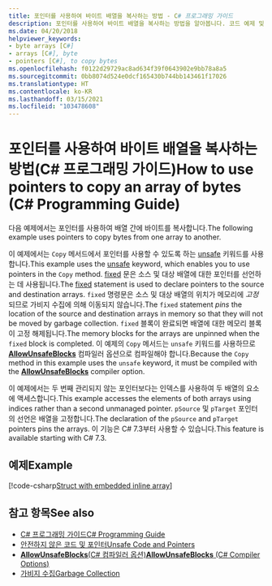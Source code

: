 ```yaml
---
title: 포인터를 사용하여 바이트 배열을 복사하는 방법 - C# 프로그래밍 가이드
description: 포인터를 사용하여 바이트 배열을 복사하는 방법을 알아봅니다. 코드 예제 및 사용 가능한 추가 리소스를 확인합니다.
ms.date: 04/20/2018
helpviewer_keywords:
- byte arrays [C#]
- arrays [C#], byte
- pointers [C#], to copy bytes
ms.openlocfilehash: f0122d29729ac8ad634f39f0643902e9bb78a8a5
ms.sourcegitcommit: 0bb8074d524e0dcf165430b744bb143461f17026
ms.translationtype: HT
ms.contentlocale: ko-KR
ms.lasthandoff: 03/15/2021
ms.locfileid: "103478608"
---
```

# <a name="how-to-use-pointers-to-copy-an-array-of-bytes-c-programming-guide"></a><span data-ttu-id="15d45-104">포인터를 사용하여 바이트 배열을 복사하는 방법(C# 프로그래밍 가이드)</span><span class="sxs-lookup"><span data-stu-id="15d45-104">How to use pointers to copy an array of bytes (C# Programming Guide)</span></span>

<span data-ttu-id="15d45-105">다음 예제에서는 포인터를 사용하여 배열 간에 바이트를 복사합니다.</span><span class="sxs-lookup"><span data-stu-id="15d45-105">The following example uses pointers to copy bytes from one array to another.</span></span>

<span data-ttu-id="15d45-106">이 예제에서는 `Copy` 메서드에서 포인터를 사용할 수 있도록 하는 [unsafe](../../language-reference/keywords/unsafe.md) 키워드를 사용합니다.</span><span class="sxs-lookup"><span data-stu-id="15d45-106">This example uses the [unsafe](../../language-reference/keywords/unsafe.md) keyword, which enables you to use pointers in the `Copy` method.</span></span> <span data-ttu-id="15d45-107">[fixed](../../language-reference/keywords/fixed-statement.md) 문은 소스 및 대상 배열에 대한 포인터를 선언하는 데 사용됩니다.</span><span class="sxs-lookup"><span data-stu-id="15d45-107">The [fixed](../../language-reference/keywords/fixed-statement.md) statement is used to declare pointers to the source and destination arrays.</span></span> <span data-ttu-id="15d45-108">`fixed` 명령문은 소스 및 대상 배열의 위치가 메모리에 *고정* 되므로 가비지 수집에 의해 이동되지 않습니다.</span><span class="sxs-lookup"><span data-stu-id="15d45-108">The `fixed` statement *pins* the location of the source and destination arrays in memory so that they will not be moved by garbage collection.</span></span> <span data-ttu-id="15d45-109">`fixed` 블록이 완료되면 배열에 대한 메모리 블록이 고정 해제됩니다.</span><span class="sxs-lookup"><span data-stu-id="15d45-109">The memory blocks for the arrays are unpinned when the `fixed` block is completed.</span></span> <span data-ttu-id="15d45-110">이 예제의 `Copy` 메서드는 `unsafe` 키워드를 사용하므로 [**AllowUnsafeBlocks**](../../language-reference/compiler-options/language.md#allowunsafeblocks) 컴파일러 옵션으로 컴파일해야 합니다.</span><span class="sxs-lookup"><span data-stu-id="15d45-110">Because the `Copy` method in this example uses the `unsafe` keyword, it must be compiled with the [**AllowUnsafeBlocks**](../../language-reference/compiler-options/language.md#allowunsafeblocks) compiler option.</span></span>

<span data-ttu-id="15d45-111">이 예제에서는 두 번째 관리되지 않는 포인터보다는 인덱스를 사용하여 두 배열의 요소에 액세스합니다.</span><span class="sxs-lookup"><span data-stu-id="15d45-111">This example accesses the elements of both arrays using indices rather than a second unmanaged pointer.</span></span> <span data-ttu-id="15d45-112">`pSource` 및 `pTarget` 포인터의 선언은 배열을 고정합니다.</span><span class="sxs-lookup"><span data-stu-id="15d45-112">The declaration of the `pSource` and `pTarget` pointers pins the arrays.</span></span> <span data-ttu-id="15d45-113">이 기능은 C# 7.3부터 사용할 수 있습니다.</span><span class="sxs-lookup"><span data-stu-id="15d45-113">This feature is available starting with C# 7.3.</span></span>

## <a name="example"></a><span data-ttu-id="15d45-114">예제</span><span class="sxs-lookup"><span data-stu-id="15d45-114">Example</span></span>

[!code-csharp[Struct with embedded inline array](snippets/FixedKeywordExamples.cs#8)]

## <a name="see-also"></a><span data-ttu-id="15d45-115">참고 항목</span><span class="sxs-lookup"><span data-stu-id="15d45-115">See also</span></span>

- [<span data-ttu-id="15d45-116">C# 프로그래밍 가이드</span><span class="sxs-lookup"><span data-stu-id="15d45-116">C# Programming Guide</span></span>](../index.md)
- [<span data-ttu-id="15d45-117">안전하지 않은 코드 및 포인터</span><span class="sxs-lookup"><span data-stu-id="15d45-117">Unsafe Code and Pointers</span></span>](index.md)
- [<span data-ttu-id="15d45-118">**AllowUnsafeBlocks**(C# 컴파일러 옵션)</span><span class="sxs-lookup"><span data-stu-id="15d45-118">**AllowUnsafeBlocks** (C# Compiler Options)</span></span>](../../language-reference/compiler-options/language.md#allowunsafeblocks)
- [<span data-ttu-id="15d45-119">가비지 수집</span><span class="sxs-lookup"><span data-stu-id="15d45-119">Garbage Collection</span></span>](../../../standard/garbage-collection/index.md)
